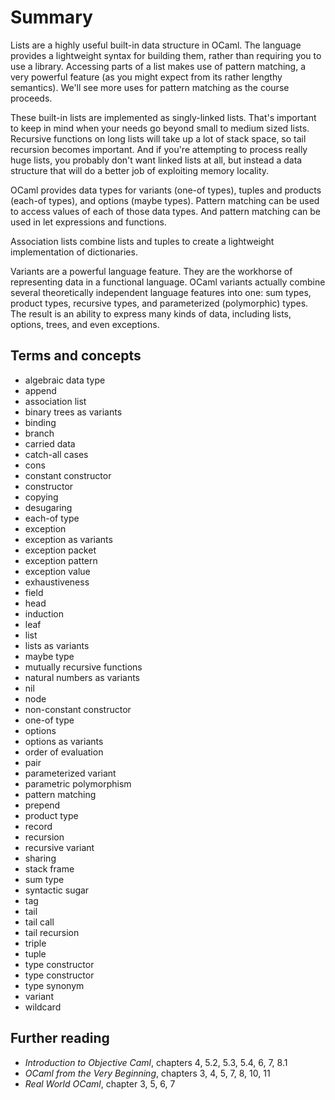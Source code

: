# Summary

Lists are a highly useful built-in data structure in OCaml.  The language
provides a lightweight syntax for building them, rather than requiring
you to use a library.  Accessing parts of a list makes use of pattern matching,
a very powerful feature (as you might expect from its rather lengthy semantics).
We'll see more uses for pattern matching as the course proceeds.

These built-in lists are implemented as singly-linked lists.  That's important
to keep in mind when your needs go beyond small to medium sized lists.
Recursive functions on long lists will take up a lot of stack space,
so tail recursion becomes important.  And if you're attempting to
process really huge lists, you probably don't want linked lists at all,
but instead a data structure that will do a better job of exploiting 
memory locality.

OCaml provides data types for variants (one-of types), tuples and
products (each-of types), and options (maybe types). Pattern matching
can be used to access values of each of those data types. And pattern
matching can be used in let expressions and functions.

Association lists combine lists and tuples to create a lightweight
implementation of dictionaries.

Variants are a powerful language feature.  They are the workhorse
of representing data in a functional language.  OCaml variants actually combine
several theoretically independent language features into one:  sum types, 
product types, recursive types, and parameterized (polymorphic) types.  The result
is an ability to express many kinds of data, including lists, options, trees,
and even exceptions. 

## Terms and concepts

* algebraic data type
* append
* association list
* binary trees as variants
* binding
* branch
* carried data
* catch-all cases
* cons
* constant constructor
* constructor
* copying 
* desugaring
* each-of type
* exception
* exception as variants
* exception packet
* exception pattern
* exception value
* exhaustiveness
* field
* head
* induction
* leaf
* list
* lists as variants
* maybe type
* mutually recursive functions
* natural numbers as variants
* nil
* node
* non-constant constructor
* one-of type
* options
* options as variants
* order of evaluation
* pair
* parameterized variant
* parametric polymorphism
* pattern matching
* prepend
* product type
* record
* recursion
* recursive variant
* sharing
* stack frame
* sum type
* syntactic sugar
* tag
* tail
* tail call
* tail recursion
* triple
* tuple
* type constructor
* type constructor
* type synonym
* variant
* wildcard

## Further reading

* *Introduction to Objective Caml*, chapters 4, 5.2, 5.3, 5.4, 6, 7, 8.1
* *OCaml from the Very Beginning*, chapters 3, 4, 5, 7, 8, 10, 11
* *Real World OCaml*, chapter 3, 5, 6, 7

